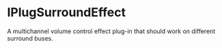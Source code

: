 # IPlugSurroundEffect
A multichannel volume control effect plug-in that should work on different surround buses.
